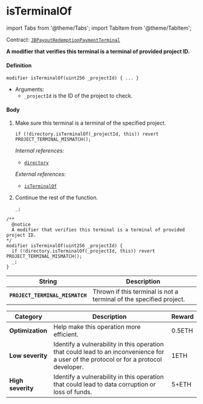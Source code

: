 # isTerminalOf

import Tabs from '@theme/Tabs';
import TabItem from '@theme/TabItem';

Contract: [`JBPayoutRedemptionPaymentTerminal`](/dev/api/contracts/or-payment-terminals/or-abstract/jbpayoutredemptionpaymentterminal/README.md)​‌

<Tabs>
<TabItem value="Step by step" label="Step by step">

**A modifier that verifies this terminal is a terminal of provided project ID.**

#### Definition

```
modifier isTerminalOf(uint256 _projectId) { ... }
```

* Arguments:
  * `_projectId` is the ID of the project to check.

#### Body

1.  Make sure this terminal is a terminal of the specified project.

    ```
    if (!directory.isTerminalOf(_projectId, this)) revert PROJECT_TERMINAL_MISMATCH();
    ```

    _Internal references:_

    * [`directory`](/dev/api/contracts/or-payment-terminals/or-abstract/jbpayoutredemptionpaymentterminal/properties/directory.md)

    _External references:_

    * [`isTerminalOf`](/dev/api/contracts/jbdirectory/read/isterminalof.md)

2.  Continue the rest of the function.

    ```
    _;
    ```

</TabItem>

<TabItem value="Code" label="Code">

```
/** 
  @notice 
  A modifier that verifies this terminal is a terminal of provided project ID.
*/
modifier isTerminalOf(uint256 _projectId) {
  if (!directory.isTerminalOf(_projectId, this)) revert PROJECT_TERMINAL_MISMATCH();
  _;
}
```

</TabItem>

<TabItem value="Errors" label="Errors">

| String                       | Description                                             |
| ---------------------------- | ------------------------------------------------------- |
| **`PROJECT_TERMINAL_MISMATCH`** | Thrown if this terminal is not a terminal of the specified project. |

</TabItem>

<TabItem value="Bug bounty" label="Bug bounty">

| Category          | Description                                                                                                                            | Reward |
| ----------------- | -------------------------------------------------------------------------------------------------------------------------------------- | ------ |
| **Optimization**  | Help make this operation more efficient.                                                                                               | 0.5ETH |
| **Low severity**  | Identify a vulnerability in this operation that could lead to an inconvenience for a user of the protocol or for a protocol developer. | 1ETH   |
| **High severity** | Identify a vulnerability in this operation that could lead to data corruption or loss of funds.                                        | 5+ETH  |

</TabItem>
</Tabs>
